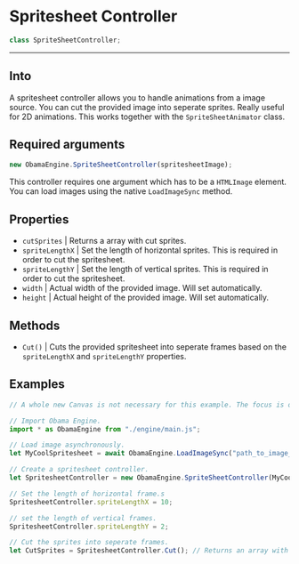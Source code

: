 # Spritesheet Controller
```js
class SpriteSheetController;
```

- - -

## Into
A spritesheet controller allows you to handle animations from a image source. You can cut the provided
image into seperate sprites. Really useful for 2D animations. This works together with the ``SpriteSheetAnimator`` class.

## Required arguments
```javascript
new ObamaEngine.SpriteSheetController(spritesheetImage);
```
This controller requires one argument which has to be a ``HTMLImage`` element. You can load images using the native
``LoadImageSync`` method.

## Properties
- ``cutSprites`` | Returns a array with cut sprites.
- ``spriteLengthX`` | Set the length of horizontal sprites. This is required in order to cut the spritesheet.
- ``spriteLengthY`` | Set the length of vertical sprites. This is required in order to cut the spritesheet.
- ``width`` | Actual width of the provided image. Will set automatically.
- ``height`` | Actual height of the provided image. Will set automatically.

## Methods
- ``Cut()`` | Cuts the provided spritesheet into seperate frames based on the ``spriteLengthX`` and ``spriteLengthY`` properties.

## Examples

```javascript
// A whole new Canvas is not necessary for this example. The focus is only on this spritesheet controller.

// Import Obama Engine.
import * as ObamaEngine from "./engine/main.js";

// Load image asynchronously.
let MyCoolSpritesheet = await ObamaEngine.LoadImageSync("path_to_image_here.png");

// Create a spritesheet controller.
let SpritesheetController = new ObamaEngine.SpriteSheetController(MyCoolSpritesheet);

// Set the length of horizontal frame.s
SpritesheetController.spriteLengthX = 10;

// set the length of vertical frames.
SpritesheetController.spriteLengthY = 2;

// Cut the sprites into seperate frames.
let CutSprites = SpritesheetController.Cut(); // Returns an array with images.

```